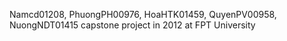 Namcd01208, PhuongPH00976, HoaHTK01459, QuyenPV00958, NuongNDT01415 capstone project in 2012 at FPT University